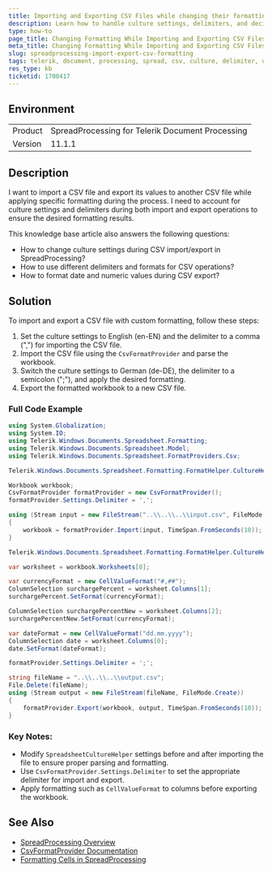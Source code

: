 ```yaml
---
title: Importing and Exporting CSV Files while changing their formatting in Telerik SpreadProcessing
description: Learn how to handle culture settings, delimiters, and decimal separators while importing and exporting CSV files in Telerik SpreadProcessing.
type: how-to
page_title: Changing Formatting While Importing and Exporting CSV Files in SpreadProcessing
meta_title: Changing Formatting While Importing and Exporting CSV Files in SpreadProcessing
slug: spreadprocessing-import-export-csv-formatting
tags: telerik, document, processing, spread, csv, culture, delimiter, decimal, separator, formatting, export, import
res_type: kb
ticketid: 1700417
---
```


## Environment

<table>
<tbody>
<tr>
<td> Product </td>
<td> SpreadProcessing for Telerik Document Processing </td>
</tr>
<tr>
<td> Version </td>
<td> 11.1.1 </td>
</tr>
</tbody>
</table>

## Description

I want to import a CSV file and export its values to another CSV file while applying specific formatting during the process. I need to account for culture settings and delimiters during both import and export operations to ensure the desired formatting results.

This knowledge base article also answers the following questions:
- How to change culture settings during CSV import/export in SpreadProcessing?
- How to use different delimiters and formats for CSV operations?
- How to format date and numeric values during CSV export?

## Solution

To import and export a CSV file with custom formatting, follow these steps:

1. Set the culture settings to English (en-EN) and the delimiter to a comma (",") for importing the CSV file.
2. Import the CSV file using the `CsvFormatProvider` and parse the workbook.
3. Switch the culture settings to German (de-DE), the delimiter to a semicolon (";"), and apply the desired formatting.
4. Export the formatted workbook to a new CSV file.

### Full Code Example

```csharp
using System.Globalization;
using System.IO;
using Telerik.Windows.Documents.Spreadsheet.Formatting;
using Telerik.Windows.Documents.Spreadsheet.Model;
using Telerik.Windows.Documents.Spreadsheet.FormatProviders.Csv;

Telerik.Windows.Documents.Spreadsheet.Formatting.FormatHelper.CultureHelper = new SpreadsheetCultureHelper(new CultureInfo("en-EN"));

Workbook workbook;
CsvFormatProvider formatProvider = new CsvFormatProvider();
formatProvider.Settings.Delimiter = ',';

using (Stream input = new FileStream("..\\..\\..\\input.csv", FileMode.Open))
{
    workbook = formatProvider.Import(input, TimeSpan.FromSeconds(10));
}

Telerik.Windows.Documents.Spreadsheet.Formatting.FormatHelper.CultureHelper = new SpreadsheetCultureHelper(new CultureInfo("de-DE"));

var worksheet = workbook.Worksheets[0];

var currencyFormat = new CellValueFormat("#,##");
ColumnSelection surchargePercent = worksheet.Columns[1];
surchargePercent.SetFormat(currencyFormat);

ColumnSelection surchargePercentNew = worksheet.Columns[2];
surchargePercentNew.SetFormat(currencyFormat);

var dateFormat = new CellValueFormat("dd.mm.yyyy");
ColumnSelection date = worksheet.Columns[0];
date.SetFormat(dateFormat);

formatProvider.Settings.Delimiter = ';';

string fileName = "..\\..\\..\\output.csv";
File.Delete(fileName);
using (Stream output = new FileStream(fileName, FileMode.Create))
{
    formatProvider.Export(workbook, output, TimeSpan.FromSeconds(10));
}
```

### Key Notes:
- Modify `SpreadsheetCultureHelper` settings before and after importing the file to ensure proper parsing and formatting.
- Use `CsvFormatProvider.Settings.Delimiter` to set the appropriate delimiter for import and export.
- Apply formatting such as `CellValueFormat` to columns before exporting the workbook.

## See Also

- [SpreadProcessing Overview](https://docs.telerik.com/devtools/document-processing/libraries/radspreadprocessing/overview)
- [CsvFormatProvider Documentation](https://docs.telerik.com/devtools/document-processing/libraries/radspreadprocessing/features/import-export/csv)
- [Formatting Cells in SpreadProcessing](https://docs.telerik.com/devtools/document-processing/libraries/radspreadprocessing/features/cells/formatting-cells)
